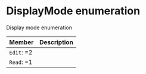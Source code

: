 # DisplayMode enumeration
Display mode enumeration

| Member	   | Description|
|:-------------|:-------|
|`Edit`: =2      |  |
|`Read`: =1      |  |
